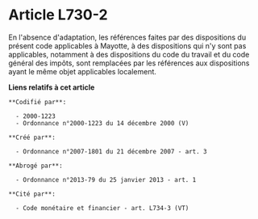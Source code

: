 # Article L730-2

En l'absence d'adaptation, les références faites par des dispositions du présent code applicables à Mayotte, à des
dispositions qui n'y sont pas applicables, notamment à des dispositions du code du travail et du code général des impôts,
sont remplacées par les références aux dispositions ayant le même objet applicables localement.

**Liens relatifs à cet article**

	**Codifié par**:

	  - 2000-1223
	  - Ordonnance n°2000-1223 du 14 décembre 2000 (V)

	**Créé par**:

	  - Ordonnance n°2007-1801 du 21 décembre 2007 - art. 3

	**Abrogé par**:

	  - Ordonnance n°2013-79 du 25 janvier 2013 - art. 1

	**Cité par**:

	  - Code monétaire et financier - art. L734-3 (VT)
